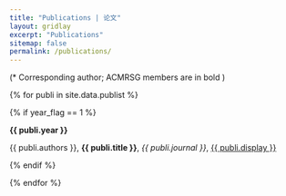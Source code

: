 ```yaml
---
title: "Publications | 论文"
layout: gridlay
excerpt: "Publications"
sitemap: false
permalink: /publications/
---
```


<p></p>

(* Corresponding author; ACMRSG members are in bold )

<p></p>

{% for publi in site.data.publist %}

{% if year_flag == 1 %}

<b>{{ publi.year }}</b>
<p></p>
{{ publi.authors }}, <b>{{ publi.title }}</b>, <em>{{  publi.journal }}</em>, <a href="{{ publi.url }}">{{ publi.display }}</a>
<br /> 

{% endif %}

{% endfor %}
